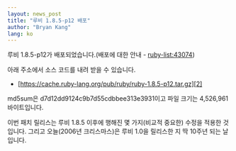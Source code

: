 ```yaml
---
layout: news_post
title: "루비 1.8.5-p12 배포"
author: "Bryan Kang"
lang: ko
---
```


루비 1.8.5-p12가 배포되었습니다.(배포에 대한 안내 - [ruby-list:43074][1])

아래 주소에서 소스 코드를 내려 받을 수 있습니다.

* [https://cache.ruby-lang.org/pub/ruby/ruby-1.8.5-p12.tar.gz][2]

md5sum은 d7d12dd9124c9b7d55cdbbee313e3931이고 파일 크기는 4,526,961 바이트입니다.

이번 패치 릴리스는 루비 1.8.5 이후에 행해진 몇 가지(비교적 중요한) 수정을 적용한 것입니다. 그리고 오늘(2006년
크리스마스)은 루비 1.0을 릴리스한 지 딱 10주년 되는 날입니다.



[1]: https://blade.ruby-lang.org/ruby-list/43074
[2]: https://cache.ruby-lang.org/pub/ruby/ruby-1.8.5-p12.tar.gz
